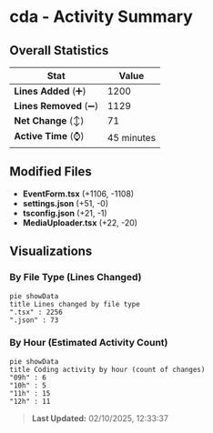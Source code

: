 # cda - Activity Summary 

## Overall Statistics

| Stat                   | Value                                                             |
| ---------------------- | ----------------------------------------------------------------- |
| **Lines Added** (➕)   | 1200                                          |
| **Lines Removed** (➖) | 1129                                        |
| **Net Change** (↕)    | 71                |
| **Active Time** (⌚)   | 45 minutes |


## Modified Files
- **EventForm.tsx** (+1106, -1108)
- **settings.json** (+51, -0)
- **tsconfig.json** (+21, -1)
- **MediaUploader.tsx** (+22, -20)

## Visualizations

### By File Type (Lines Changed)

```mermaid
pie showData
title Lines changed by file type
".tsx" : 2256
".json" : 73
```

### By Hour (Estimated Activity Count)

```mermaid
pie showData
title Coding activity by hour (count of changes)
"09h" : 6
"10h" : 5
"11h" : 15
"12h" : 11
```


> **Last Updated:** 02/10/2025, 12:33:37